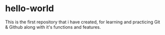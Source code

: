 # hello-world
This is the first repository that i have created, for learning and practicing Git &amp; Github along with it's functions and features.
